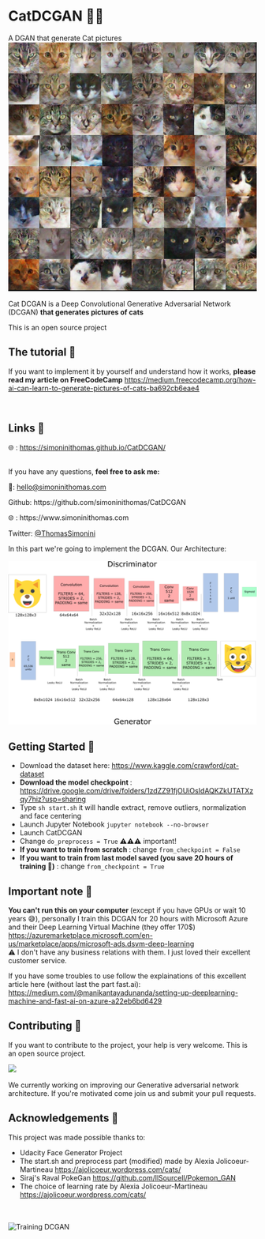 # CatDCGAN 🐱‍💻
A DGAN that generate Cat pictures
<br>
<img src="assets/output.png" alt="CatDCGAN Output" />

<p> Cat DCGAN is a Deep Convolutional Generative Adversarial Network (DCGAN) <b>that generates pictures of cats</b> </p>
This is an open source project 
<br>

## The tutorial 📃
If you want to implement it by yourself and understand how it works, <b>please read my article on FreeCodeCamp</b>  https://medium.freecodecamp.org/how-ai-can-learn-to-generate-pictures-of-cats-ba692cb6eae4

<br>

## Links 🔗
🌐 : https://simoninithomas.github.io/CatDCGAN/
<br><br>
<p> If you have any questions, <b> feel free to ask me: </b> </p>
<p> 📧: <a href="mailto:hello@simoninithomas.com">hello@simoninithomas.com</a>  </p>
<p> Github: https://github.com/simoninithomas/CatDCGAN </p>
<p> 🌐 : https://www.simoninithomas.com </p>
<p> Twitter: <a href="https://twitter.com/ThomasSimonini">@ThomasSimonini</a> </p>

In this part we're going to implement the DCGAN.
Our Architecture:<br><br>
<img src="assets/GDSchema.png" alt="Cat DCGAN Architecture"/>

## Getting Started 📝
- Download the dataset here: https://www.kaggle.com/crawford/cat-dataset
- <b> Download the model checkpoint </b> : https://drive.google.com/drive/folders/1zdZZ91fjOUiOsIdAQKZkUTATXzqy7hiz?usp=sharing
- Type `sh start.sh` it will handle extract, remove outliers, normalization and face centering
- Launch Jupyter Notebook `jupyter notebook --no-browser`
- Launch CatDCGAN
- Change `do_preprocess = True` ⚠️⚠️⚠️ important!
- <b> If you want to train from scratch </b>: change `from_checkpoint = False`
- <b> If you want to train from last model saved (you save 20 hours of training 🎉)</b> : change `from_checkpoint = True`

## Important note 🤔
<b> You can't run this on your computer </b> (except if you have GPUs or wait 10 years 😅), personally I train this DCGAN for 20 hours with Microsoft Azure and their Deep Learning Virtual Machine (they offer 170$)
https://azuremarketplace.microsoft.com/en-us/marketplace/apps/microsoft-ads.dsvm-deep-learning
<br>
⚠️ I don't have any business relations with them. I just loved their excellent customer service.

If you have some troubles to use follow the explainations of this excellent article here (without last the part fast.ai): https://medium.com/@manikantayadunanda/setting-up-deeplearning-machine-and-fast-ai-on-azure-a22eb6bd6429

## Contributing 🙌
If you want to contribute to the project, your help is very welcome. This is an open source project.

![](https://media.giphy.com/media/14cAg6Rn5jndIc/giphy.gif)


We currently working on improving our Generative adversarial network architecture. If you're motivated come join us and submit your pull requests.

## Acknowledgements 👏
This project was made possible thanks to:
- Udacity Face Generator Project 
- The start.sh and preprocess part (modified) made by Alexia Jolicoeur-Martineau https://ajolicoeur.wordpress.com/cats/
- Siraj's Raval PokeGan https://github.com/llSourcell/Pokemon_GAN
- The choice of learning rate by Alexia Jolicoeur-Martineau https://ajolicoeur.wordpress.com/cats/


<br>
<br>
<img src="assets/training2.gif" alt="Training DCGAN" />

